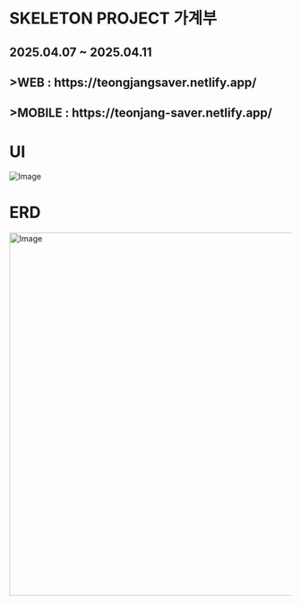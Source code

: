 # SKELETON PROJECT 가계부
<h2>2025.04.07 ~ 2025.04.11</h2>
<h2>>WEB : https://teongjangsaver.netlify.app/</h2>
<h2>>MOBILE : https://teonjang-saver.netlify.app/</h2>

# UI
![Image](https://github.com/user-attachments/assets/3106a8b7-c9fd-420e-9c99-accd6860966c)

# ERD
<img width="647" alt="Image" src="https://github.com/user-attachments/assets/3eb6b5e3-8ecf-4b59-a402-82c2d995efcb" />
